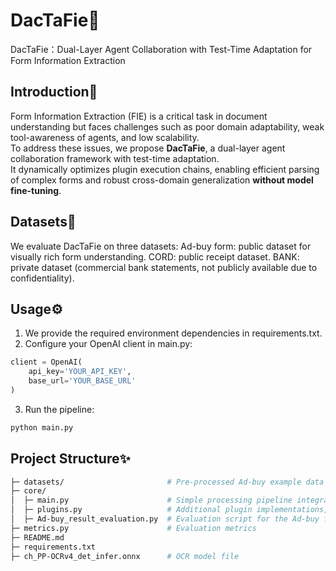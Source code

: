 # DacTaFie📑
DacTaFie：Dual-Layer Agent Collaboration with Test-Time Adaptation for Form Information Extraction

## Introduction🚀
Form Information Extraction (FIE) is a critical task in document understanding but faces challenges such as poor domain adaptability, weak tool-awareness of agents, and low scalability.  
To address these issues, we propose **DacTaFie**, a dual-layer agent collaboration framework with test-time adaptation.  
It dynamically optimizes plugin execution chains, enabling efficient parsing of complex forms and robust cross-domain generalization **without model fine-tuning**.


## Datasets📂
We evaluate DacTaFie on three datasets:
Ad-buy form: public dataset for visually rich form understanding.
CORD: public receipt dataset.
BANK: private dataset (commercial bank statements, not publicly available due to confidentiality).

## Usage⚙️
1. We provide the required environment dependencies in requirements.txt.
2. Configure your OpenAI client in main.py:
```Python
client = OpenAI(
    api_key='YOUR_API_KEY',
    base_url='YOUR_BASE_URL'
)
```
3. Run the pipeline:
```Python
python main.py
```
## Project Structure✨
```Bash
├─ datasets/                       # Pre-processed Ad-buy example data (full dataset can be downloaded from the official source)
├─ core/
│  ├─ main.py                      # Simple processing pipeline integrating OCR tools, Structural Parsing, and Multi-page Integration plugins
│  ├─ plugins.py                   # Additional plugin implementations, including Missing Field Localization & Completion and Hallucinated Field Filtering
│  ├─ Ad-buy_result_evaluation.py  # Evaluation script for the Ad-buy form dataset
├─ metrics.py                      # Evaluation metrics
├─ README.md
├─ requirements.txt
├─ ch_PP-OCRv4_det_infer.onnx      # OCR model file
```
